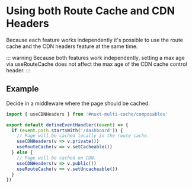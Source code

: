 # Using both Route Cache and CDN Headers

Because each feature works independently it's possible to use the route cache
and the CDN headers feature at the same time.

::: warning
Because both features work independently, setting a max age via useRouteCache
does not affect the max age of the CDN cache control header.
:::

## Example

Decide in a middleware where the page should be cached.

```typescript
import { useCDNHeaders } from '#nuxt-multi-cache/composables'

export default defineEventHandler((event) => {
  if (event.path.startsWith('/dashboard')) {
    // Page will be cached locally in the route cache.
    useCDNHeaders(v => v.private())
    useRouteCache(v => v.setCacheable())
  } else {
    // Page will be cached on CDN.
    useCDNHeaders(v => v.public())
    useRouteCache(v => v.setUncacheable())
  }
})
```
